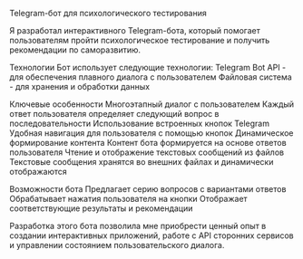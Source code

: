 Telegram-бот для психологического тестирования 

Я разработал интерактивного Telegram-бота, который помогает пользователям пройти психологическое тестирование и получить рекомендации по саморазвитию.

Технологии Бот использует следующие технологии:
Telegram Bot API - для обеспечения плавного диалога с пользователем 
Файловая система - для хранения и обработки данных 

Ключевые особенности 
Многоэтапный диалог с пользователем 
Каждый ответ пользователя определяет следующий вопрос в последовательности 
Использование встроенных кнопок Telegram 
Удобная навигация для пользователя с помощью кнопок Динамическое формирование контента 
Контент бота формируется на основе ответов пользователя Чтение и отображение текстовых сообщений из файлов 
Текстовые сообщения хранятся во внешних файлах и динамически отображаются 

Возможности бота 
Предлагает серию вопросов с вариантами ответов 
Обрабатывает нажатия пользователя на кнопки 
Отображает соответствующие результаты и рекомендации 

Разработка этого бота позволила мне приобрести ценный опыт в создании интерактивных приложений, работе с API сторонних сервисов и управлении состоянием пользовательского диалога.
